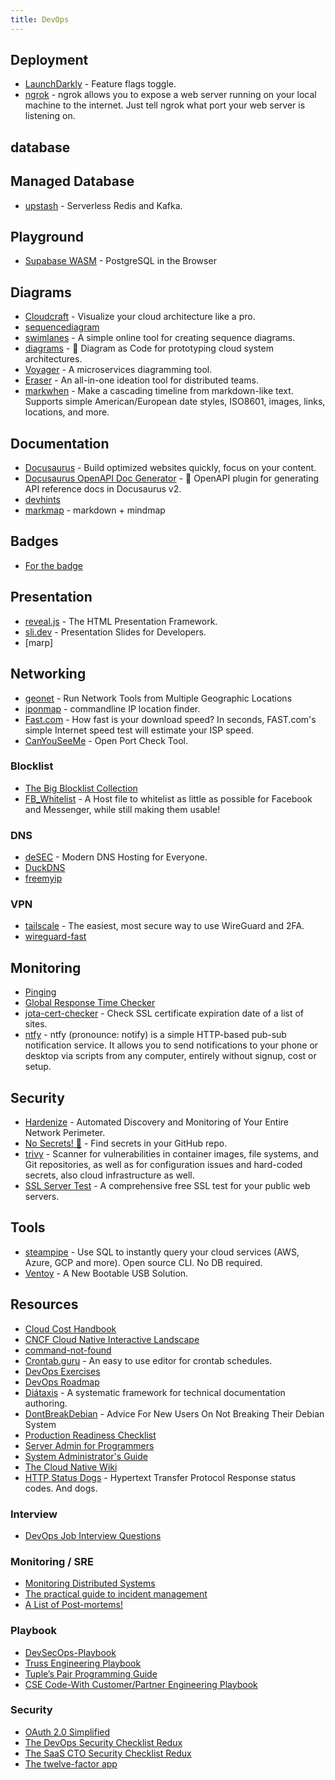 ```yaml
---
title: DevOps
---
```


## Deployment

- [LaunchDarkly](https://launchdarkly.com/) - Feature flags toggle.
- [ngrok](https://ngrok.com/) - ngrok allows you to expose a web server running on your local machine to the internet. Just tell ngrok what port your web server is listening on.

## database
## Managed Database

- [upstash](https://upstash.com/) - Serverless Redis and Kafka.

## Playground

- [Supabase WASM](https://wasm.supabase.com/) - PostgreSQL in the Browser

## Diagrams

- [Cloudcraft](https://www.cloudcraft.co) - Visualize your cloud architecture like a pro.
- [sequencediagram](https://sequencediagram.org/)
- [swimlanes](https://swimlanes.io) - A simple online tool for creating sequence diagrams.
- [diagrams](https://github.com/mingrammer/diagrams) - 🎨 Diagram as Code for prototyping cloud system architectures.
- [Voyager](https://voyager.vyne.co/) - A microservices diagramming tool.
- [Eraser](https://app.tryeraser.com/all) - An all-in-one ideation tool for distributed teams.
- [markwhen](https://github.com/mark-when/markwhen) - Make a cascading timeline from markdown-like text. Supports simple American/European date styles, ISO8601, images, links, locations, and more.

## Documentation

- [Docusaurus](https://docusaurus.io/) - Build optimized websites quickly, focus on your content.
- [Docusaurus OpenAPI Doc Generator](https://github.com/PaloAltoNetworks/docusaurus-openapi-docs) - 🦝 OpenAPI plugin for generating API reference docs in Docusaurus v2.
- [devhints](https://devhints.io)
- [markmap](https://markmap.js.org) - markdown + mindmap

## Badges

- [For the badge](https://forthebadge.com/)


## Presentation

- [reveal.js](https://revealjs.com) - The HTML Presentation Framework.
- [sli.dev](https://sli.dev) - Presentation Slides for Developers.
- [marp]

## Networking

- [geonet](https://geonet.shodan.io/) - Run Network Tools from Multiple Geographic Locations
- [iponmap](https://github.com/nogizhopaboroda/iponmap) - commandline IP location finder.
- [Fast.com](https://fast.com/) - How fast is your download speed? In seconds, FAST.com's simple Internet speed test will estimate your ISP speed.
- [CanYouSeeMe](https://canyouseeme.org) - Open Port Check Tool.

### Blocklist

- [The Big Blocklist Collection](https://firebog.net)
- [FB_Whitelist](https://github.com/zlatco/FB_Whitelist) - A Host file to whitelist as little as possible for Facebook and Messenger, while still making them usable!

### DNS

- [deSEC](https://desec.io) - Modern DNS Hosting for Everyone.
- [DuckDNS](https://www.duckdns.org)
- [freemyip](https://www.freemyip.com)

### VPN

- [tailscale](https://tailscale.com/download/linux) - The easiest, most secure way to use WireGuard and 2FA.
- [wireguard-fast](https://github.com/fastai/wireguard-fast)

## Monitoring

- [Pinging](https://www.pinging.net/)
- [Global Response Time Checker](https://checker.ddosify.com/)
- [jota-cert-checker](https://github.com/juliojsb/jota-cert-checker) - Check SSL certificate expiration date of a list of sites.
- [ntfy](https://ntfy.sh/) - ntfy (pronounce: notify) is a simple HTTP-based pub-sub notification service. It allows you to send notifications to your phone or desktop via scripts from any computer, entirely without signup, cost or setup.


## Security

- [Hardenize](https://www.hardenize.com/) - Automated Discovery and Monitoring of Your Entire Network Perimeter.
- [No Secrets! 🤫](https://sourcegraph-community.github.io/no-secrets/) - Find secrets in your GitHub repo.
- [trivy](https://github.com/aquasecurity/trivy) - Scanner for vulnerabilities in container images, file systems, and Git repositories, as well as for configuration issues and hard-coded secrets, also cloud infrastructure as well.
- [SSL Server Test](https://www.ssllabs.com/ssltest/) - A comprehensive free SSL test for your public web servers.


## Tools

- [steampipe](https://github.com/turbot/steampipe) - Use SQL to instantly query your cloud services (AWS, Azure, GCP and more). Open source CLI. No DB required.
- [Ventoy](https://ventoy.net/en/index.html) - A New Bootable USB Solution.

## Resources

- [Cloud Cost Handbook](https://handbook.vantage.sh/)
- [CNCF Cloud Native Interactive Landscape](https://landscape.cncf.io/)
- [command-not-found](https://command-not-found.com)
- [Crontab.guru](https://crontab.guru/) - An easy to use editor for crontab schedules.
- [DevOps Exercises](https://github.com/bregman-arie/devops-exercises)
- [DevOps Roadmap](https://roadmap.sh/devops)
- [Diátaxis](https://diataxis.fr/) - A systematic framework for technical documentation authoring.
- [DontBreakDebian](https://wiki.debian.org/DontBreakDebian) - Advice For New Users On Not Breaking Their Debian System
- [Production Readiness Checklist](https://gruntwork.io/devops-checklist)
- [Server Admin for Programmers](https://serversforhackers.com/)
- [System Administrator's Guide](https://docs.rockylinux.org/books/admin_guide/01-presentation/)
- [The Cloud Native Wiki](https://www.aquasec.com/cloud-native-academy/)
- [HTTP Status Dogs](https://httpstatusdogs.com/) - Hypertext Transfer Protocol Response status codes. And dogs.

### Interview

- [DevOps Job Interview Questions](https://github.com/DNXLabs/DevOps-Interview-Questions)

### Monitoring / SRE

- [Monitoring Distributed Systems](https://sre.google/sre-book/monitoring-distributed-systems/)
- [The practical guide to incident management](https://incident.io/guide/)
- [A List of Post-mortems!](https://github.com/danluu/post-mortems)

### Playbook

- [DevSecOps-Playbook](https://github.com/6mile/DevSecOps-Playbook)
- [Truss Engineering Playbook](https://playbook.truss.dev/docs)
- [Tuple’s Pair Programming Guide](https://tuple.app/pair-programming-guide)
- [CSE Code-With Customer/Partner Engineering Playbook](https://github.com/microsoft/code-with-engineering-playbook)

### Security

- [OAuth 2.0 Simplified](https://www.oauth.com/)
- [The DevOps Security Checklist Redux](https://www.goldfiglabs.com/guide/devops-security-checklist/)
- [The SaaS CTO Security Checklist Redux](https://www.goldfiglabs.com/guide/saas-cto-security-checklist/)
- [The twelve-factor app](https://12factor.net/)
